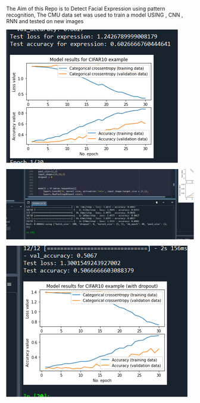 The Aim of this Repo is to Detect Facial Expression using pattern recognition, The CMU data set was used to train a model USING , CNN , RNN  and tested on new images


![Alt text](accuracy.png)


![Alt text](best_parameters_for_final_model.png)


![Alt text](accuracy_with_dropout.png)




